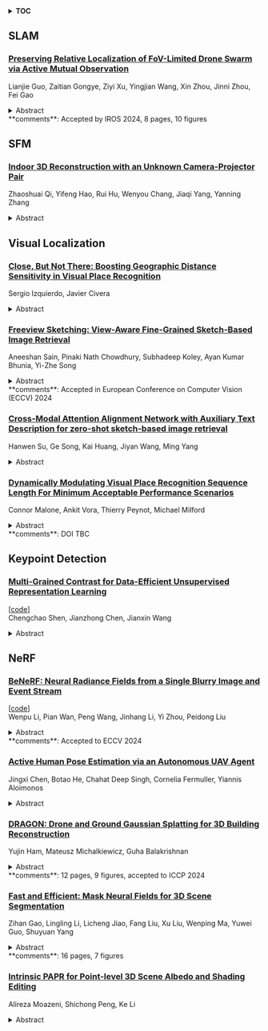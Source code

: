 <details>
  <summary><b>TOC</b></summary>
  <ol>
    <li><a href=#slam>SLAM</a></li>
      <ul>
        <li><a href=#Preserving-Relative-Localization-of-FoV-Limited-Drone-Swarm-via-Active-Mutual-Observation>Preserving Relative Localization of FoV-Limited Drone Swarm via Active Mutual Observation</a></li>
      </ul>
    </li>
    <li><a href=#sfm>SFM</a></li>
      <ul>
        <li><a href=#Indoor-3D-Reconstruction-with-an-Unknown-Camera-Projector-Pair>Indoor 3D Reconstruction with an Unknown Camera-Projector Pair</a></li>
      </ul>
    </li>
    <li><a href=#visual-localization>Visual Localization</a></li>
      <ul>
        <li><a href=#Close,-But-Not-There:-Boosting-Geographic-Distance-Sensitivity-in-Visual-Place-Recognition>Close, But Not There: Boosting Geographic Distance Sensitivity in Visual Place Recognition</a></li>
        <li><a href=#Freeview-Sketching:-View-Aware-Fine-Grained-Sketch-Based-Image-Retrieval>Freeview Sketching: View-Aware Fine-Grained Sketch-Based Image Retrieval</a></li>
        <li><a href=#Cross-Modal-Attention-Alignment-Network-with-Auxiliary-Text-Description-for-zero-shot-sketch-based-image-retrieval>Cross-Modal Attention Alignment Network with Auxiliary Text Description for zero-shot sketch-based image retrieval</a></li>
        <li><a href=#Dynamically-Modulating-Visual-Place-Recognition-Sequence-Length-For-Minimum-Acceptable-Performance-Scenarios>Dynamically Modulating Visual Place Recognition Sequence Length For Minimum Acceptable Performance Scenarios</a></li>
      </ul>
    </li>
    <li><a href=#keypoint-detection>Keypoint Detection</a></li>
      <ul>
        <li><a href=#Multi-Grained-Contrast-for-Data-Efficient-Unsupervised-Representation-Learning>Multi-Grained Contrast for Data-Efficient Unsupervised Representation Learning</a></li>
      </ul>
    </li>
    <li><a href=#nerf>NeRF</a></li>
      <ul>
        <li><a href=#BeNeRF:-Neural-Radiance-Fields-from-a-Single-Blurry-Image-and-Event-Stream>BeNeRF: Neural Radiance Fields from a Single Blurry Image and Event Stream</a></li>
        <li><a href=#Active-Human-Pose-Estimation-via-an-Autonomous-UAV-Agent>Active Human Pose Estimation via an Autonomous UAV Agent</a></li>
        <li><a href=#DRAGON:-Drone-and-Ground-Gaussian-Splatting-for-3D-Building-Reconstruction>DRAGON: Drone and Ground Gaussian Splatting for 3D Building Reconstruction</a></li>
        <li><a href=#Fast-and-Efficient:-Mask-Neural-Fields-for-3D-Scene-Segmentation>Fast and Efficient: Mask Neural Fields for 3D Scene Segmentation</a></li>
        <li><a href=#Intrinsic-PAPR-for-Point-level-3D-Scene-Albedo-and-Shading-Editing>Intrinsic PAPR for Point-level 3D Scene Albedo and Shading Editing</a></li>
      </ul>
    </li>
  </ol>
</details>

## SLAM  

### [Preserving Relative Localization of FoV-Limited Drone Swarm via Active Mutual Observation](http://arxiv.org/abs/2407.01292)  
Lianjie Guo, Zaitian Gongye, Ziyi Xu, Yingjian Wang, Xin Zhou, Jinni Zhou, Fei Gao  
<details>  
  <summary>Abstract</summary>  
  <ol>  
    Relative state estimation is crucial for vision-based swarms to estimate and compensate for the unavoidable drift of visual odometry. For autonomous drones equipped with the most compact sensor setting -- a stereo camera that provides a limited field of view (FoV), the demand for mutual observation for relative state estimation conflicts with the demand for environment observation. To balance the two demands for FoV limited swarms by acquiring mutual observations with a safety guarantee, this paper proposes an active localization correction system, which plans camera orientations via a yaw planner during the flight. The yaw planner manages the contradiction by calculating suitable timing and yaw angle commands based on the evaluation of localization uncertainty estimated by the Kalman Filter. Simulation validates the scalability of our algorithm. In real-world experiments, we reduce positioning drift by up to 65% and managed to maintain a given formation in both indoor and outdoor GPS-denied flight, from which the accuracy, efficiency, and robustness of the proposed system are verified.  
  </ol>  
</details>  
**comments**: Accepted by IROS 2024, 8 pages, 10 figures  
  
  



## SFM  

### [Indoor 3D Reconstruction with an Unknown Camera-Projector Pair](http://arxiv.org/abs/2407.01945)  
Zhaoshuai Qi, Yifeng Hao, Rui Hu, Wenyou Chang, Jiaqi Yang, Yanning Zhang  
<details>  
  <summary>Abstract</summary>  
  <ol>  
    Structured light-based method with a camera-projector pair (CPP) plays a vital role in indoor 3D reconstruction, especially for scenes with weak textures. Previous methods usually assume known intrinsics, which are pre-calibrated from known objects, or self-calibrated from multi-view observations. It is still challenging to reliably recover CPP intrinsics from only two views without any known objects. In this paper, we provide a simple yet reliable solution. We demonstrate that, for the first time, sufficient constraints on CPP intrinsics can be derived from an unknown cuboid corner (C2), e.g. a room's corner, which is a common structure in indoor scenes. In addition, with only known camera principal point, the complex multi-variable estimation of all CPP intrinsics can be simplified to a simple univariable optimization problem, leading to reliable calibration and thus direct 3D reconstruction with unknown CPP. Extensive results have demonstrated the superiority of the proposed method over both traditional and learning-based counterparts. Furthermore, the proposed method also demonstrates impressive potential to solve similar tasks without active lighting, such as sparse-view structure from motion.  
  </ol>  
</details>  
  
  



## Visual Localization  

### [Close, But Not There: Boosting Geographic Distance Sensitivity in Visual Place Recognition](http://arxiv.org/abs/2407.02422)  
Sergio Izquierdo, Javier Civera  
<details>  
  <summary>Abstract</summary>  
  <ol>  
    Visual Place Recognition (VPR) plays a critical role in many localization and mapping pipelines. It consists of retrieving the closest sample to a query image, in a certain embedding space, from a database of geotagged references. The image embedding is learned to effectively describe a place despite variations in visual appearance, viewpoint, and geometric changes. In this work, we formulate how limitations in the Geographic Distance Sensitivity of current VPR embeddings result in a high probability of incorrectly sorting the top-k retrievals, negatively impacting the recall. In order to address this issue in single-stage VPR, we propose a novel mining strategy, CliqueMining, that selects positive and negative examples by sampling cliques from a graph of visually similar images. Our approach boosts the sensitivity of VPR embeddings at small distance ranges, significantly improving the state of the art on relevant benchmarks. In particular, we raise recall@1 from 75% to 82% in MSLS Challenge, and from 76% to 90% in Nordland. Models and code are available at https://github.com/serizba/cliquemining.  
  </ol>  
</details>  
  
### [Freeview Sketching: View-Aware Fine-Grained Sketch-Based Image Retrieval](http://arxiv.org/abs/2407.01810)  
Aneeshan Sain, Pinaki Nath Chowdhury, Subhadeep Koley, Ayan Kumar Bhunia, Yi-Zhe Song  
<details>  
  <summary>Abstract</summary>  
  <ol>  
    In this paper, we delve into the intricate dynamics of Fine-Grained Sketch-Based Image Retrieval (FG-SBIR) by addressing a critical yet overlooked aspect -- the choice of viewpoint during sketch creation. Unlike photo systems that seamlessly handle diverse views through extensive datasets, sketch systems, with limited data collected from fixed perspectives, face challenges. Our pilot study, employing a pre-trained FG-SBIR model, highlights the system's struggle when query-sketches differ in viewpoint from target instances. Interestingly, a questionnaire however shows users desire autonomy, with a significant percentage favouring view-specific retrieval. To reconcile this, we advocate for a view-aware system, seamlessly accommodating both view-agnostic and view-specific tasks. Overcoming dataset limitations, our first contribution leverages multi-view 2D projections of 3D objects, instilling cross-modal view awareness. The second contribution introduces a customisable cross-modal feature through disentanglement, allowing effortless mode switching. Extensive experiments on standard datasets validate the effectiveness of our method.  
  </ol>  
</details>  
**comments**: Accepted in European Conference on Computer Vision (ECCV) 2024  
  
### [Cross-Modal Attention Alignment Network with Auxiliary Text Description for zero-shot sketch-based image retrieval](http://arxiv.org/abs/2407.00979)  
Hanwen Su, Ge Song, Kai Huang, Jiyan Wang, Ming Yang  
<details>  
  <summary>Abstract</summary>  
  <ol>  
    In this paper, we study the problem of zero-shot sketch-based image retrieval (ZS-SBIR). The prior methods tackle the problem in a two-modality setting with only category labels or even no textual information involved. However, the growing prevalence of Large-scale pre-trained Language Models (LLMs), which have demonstrated great knowledge learned from web-scale data, can provide us with an opportunity to conclude collective textual information. Our key innovation lies in the usage of text data as auxiliary information for images, thus leveraging the inherent zero-shot generalization ability that language offers. To this end, we propose an approach called Cross-Modal Attention Alignment Network with Auxiliary Text Description for zero-shot sketch-based image retrieval. The network consists of three components: (i) a Description Generation Module that generates textual descriptions for each training category by prompting an LLM with several interrogative sentences, (ii) a Feature Extraction Module that includes two ViTs for sketch and image data, a transformer for extracting tokens of sentences of each training category, finally (iii) a Cross-modal Alignment Module that exchanges the token features of both text-sketch and text-image using cross-attention mechanism, and align the tokens locally and globally. Extensive experiments on three benchmark datasets show our superior performances over the state-of-the-art ZS-SBIR methods.  
  </ol>  
</details>  
  
### [Dynamically Modulating Visual Place Recognition Sequence Length For Minimum Acceptable Performance Scenarios](http://arxiv.org/abs/2407.00863)  
Connor Malone, Ankit Vora, Thierry Peynot, Michael Milford  
<details>  
  <summary>Abstract</summary>  
  <ol>  
    Mobile robots and autonomous vehicles are often required to function in environments where critical position estimates from sensors such as GPS become uncertain or unreliable. Single image visual place recognition (VPR) provides an alternative for localization but often requires techniques such as sequence matching to improve robustness, which incurs additional computation and latency costs. Even then, the sequence length required to localize at an acceptable performance level varies widely; and simply setting overly long fixed sequence lengths creates unnecessary latency, computational overhead, and can even degrade performance. In these scenarios it is often more desirable to meet or exceed a set target performance at minimal expense. In this paper we present an approach which uses a calibration set of data to fit a model that modulates sequence length for VPR as needed to exceed a target localization performance. We make use of a coarse position prior, which could be provided by any other localization system, and capture the variation in appearance across this region. We use the correlation between appearance variation and sequence length to curate VPR features and fit a multilayer perceptron (MLP) for selecting the optimal length. We demonstrate that this method is effective at modulating sequence length to maximize the number of sections in a dataset which meet or exceed a target performance whilst minimizing the median length used. We show applicability across several datasets and reveal key phenomena like generalization capabilities, the benefits of curating features and the utility of non-state-of-the-art feature extractors with nuanced properties.  
  </ol>  
</details>  
**comments**: DOI TBC  
  
  



## Keypoint Detection  

### [Multi-Grained Contrast for Data-Efficient Unsupervised Representation Learning](http://arxiv.org/abs/2407.02014)  
[[code](https://github.com/visresearch/mgc)]  
Chengchao Shen, Jianzhong Chen, Jianxin Wang  
<details>  
  <summary>Abstract</summary>  
  <ol>  
    The existing contrastive learning methods mainly focus on single-grained representation learning, e.g., part-level, object-level or scene-level ones, thus inevitably neglecting the transferability of representations on other granularity levels. In this paper, we aim to learn multi-grained representations, which can effectively describe the image on various granularity levels, thus improving generalization on extensive downstream tasks. To this end, we propose a novel Multi-Grained Contrast method (MGC) for unsupervised representation learning. Specifically, we construct delicate multi-grained correspondences between positive views and then conduct multi-grained contrast by the correspondences to learn more general unsupervised representations.   Without pretrained on large-scale dataset, our method significantly outperforms the existing state-of-the-art methods on extensive downstream tasks, including object detection, instance segmentation, scene parsing, semantic segmentation and keypoint detection. Moreover, experimental results support the data-efficient property and excellent representation transferability of our method. The source code and trained weights are available at \url{https://github.com/visresearch/mgc}.  
  </ol>  
</details>  
  
  



## NeRF  

### [BeNeRF: Neural Radiance Fields from a Single Blurry Image and Event Stream](http://arxiv.org/abs/2407.02174)  
[[code](https://github.com/WU-CVGL/BeNeRF)]  
Wenpu Li, Pian Wan, Peng Wang, Jinhang Li, Yi Zhou, Peidong Liu  
<details>  
  <summary>Abstract</summary>  
  <ol>  
    Neural implicit representation of visual scenes has attracted a lot of attention in recent research of computer vision and graphics. Most prior methods focus on how to reconstruct 3D scene representation from a set of images. In this work, we demonstrate the possibility to recover the neural radiance fields (NeRF) from a single blurry image and its corresponding event stream. We model the camera motion with a cubic B-Spline in SE(3) space. Both the blurry image and the brightness change within a time interval, can then be synthesized from the 3D scene representation given the 6-DoF poses interpolated from the cubic B-Spline. Our method can jointly learn both the implicit neural scene representation and recover the camera motion by minimizing the differences between the synthesized data and the real measurements without pre-computed camera poses from COLMAP. We evaluate the proposed method with both synthetic and real datasets. The experimental results demonstrate that we are able to render view-consistent latent sharp images from the learned NeRF and bring a blurry image alive in high quality. Code and data are available at https://github.com/WU-CVGL/BeNeRF.  
  </ol>  
</details>  
**comments**: Accepted to ECCV 2024  
  
### [Active Human Pose Estimation via an Autonomous UAV Agent](http://arxiv.org/abs/2407.01811)  
Jingxi Chen, Botao He, Chahat Deep Singh, Cornelia Fermuller, Yiannis Aloimonos  
<details>  
  <summary>Abstract</summary>  
  <ol>  
    One of the core activities of an active observer involves moving to secure a "better" view of the scene, where the definition of "better" is task-dependent. This paper focuses on the task of human pose estimation from videos capturing a person's activity. Self-occlusions within the scene can complicate or even prevent accurate human pose estimation. To address this, relocating the camera to a new vantage point is necessary to clarify the view, thereby improving 2D human pose estimation. This paper formalizes the process of achieving an improved viewpoint. Our proposed solution to this challenge comprises three main components: a NeRF-based Drone-View Data Generation Framework, an On-Drone Network for Camera View Error Estimation, and a Combined Planner for devising a feasible motion plan to reposition the camera based on the predicted errors for camera views. The Data Generation Framework utilizes NeRF-based methods to generate a comprehensive dataset of human poses and activities, enhancing the drone's adaptability in various scenarios. The Camera View Error Estimation Network is designed to evaluate the current human pose and identify the most promising next viewing angles for the drone, ensuring a reliable and precise pose estimation from those angles. Finally, the combined planner incorporates these angles while considering the drone's physical and environmental limitations, employing efficient algorithms to navigate safe and effective flight paths. This system represents a significant advancement in active 2D human pose estimation for an autonomous UAV agent, offering substantial potential for applications in aerial cinematography by improving the performance of autonomous human pose estimation and maintaining the operational safety and efficiency of UAVs.  
  </ol>  
</details>  
  
### [DRAGON: Drone and Ground Gaussian Splatting for 3D Building Reconstruction](http://arxiv.org/abs/2407.01761)  
Yujin Ham, Mateusz Michalkiewicz, Guha Balakrishnan  
<details>  
  <summary>Abstract</summary>  
  <ol>  
    3D building reconstruction from imaging data is an important task for many applications ranging from urban planning to reconnaissance. Modern Novel View synthesis (NVS) methods like NeRF and Gaussian Splatting offer powerful techniques for developing 3D models from natural 2D imagery in an unsupervised fashion. These algorithms generally require input training views surrounding the scene of interest, which, in the case of large buildings, is typically not available across all camera elevations. In particular, the most readily available camera viewpoints at scale across most buildings are at near-ground (e.g., with mobile phones) and aerial (drones) elevations. However, due to the significant difference in viewpoint between drone and ground image sets, camera registration - a necessary step for NVS algorithms - fails. In this work we propose a method, DRAGON, that can take drone and ground building imagery as input and produce a 3D NVS model. The key insight of DRAGON is that intermediate elevation imagery may be extrapolated by an NVS algorithm itself in an iterative procedure with perceptual regularization, thereby bridging the visual feature gap between the two elevations and enabling registration. We compiled a semi-synthetic dataset of 9 large building scenes using Google Earth Studio, and quantitatively and qualitatively demonstrate that DRAGON can generate compelling renderings on this dataset compared to baseline strategies.  
  </ol>  
</details>  
**comments**: 12 pages, 9 figures, accepted to ICCP 2024  
  
### [Fast and Efficient: Mask Neural Fields for 3D Scene Segmentation](http://arxiv.org/abs/2407.01220)  
Zihan Gao, Lingling Li, Licheng Jiao, Fang Liu, Xu Liu, Wenping Ma, Yuwei Guo, Shuyuan Yang  
<details>  
  <summary>Abstract</summary>  
  <ol>  
    Understanding 3D scenes is a crucial challenge in computer vision research with applications spanning multiple domains. Recent advancements in distilling 2D vision-language foundation models into neural fields, like NeRF and 3DGS, enables open-vocabulary segmentation of 3D scenes from 2D multi-view images without the need for precise 3D annotations. While effective, however, the per-pixel distillation of high-dimensional CLIP features introduces ambiguity and necessitates complex regularization strategies, adding inefficiencies during training. This paper presents MaskField, which enables fast and efficient 3D open-vocabulary segmentation with neural fields under weak supervision. Unlike previous methods, MaskField distills masks rather than dense high-dimensional CLIP features. MaskFields employ neural fields as binary mask generators and supervise them with masks generated by SAM and classified by coarse CLIP features. MaskField overcomes the ambiguous object boundaries by naturally introducing SAM segmented object shapes without extra regularization during training. By circumventing the direct handling of high-dimensional CLIP features during training, MaskField is particularly compatible with explicit scene representations like 3DGS. Our extensive experiments show that MaskField not only surpasses prior state-of-the-art methods but also achieves remarkably fast convergence, outperforming previous methods with just 5 minutes of training. We hope that MaskField will inspire further exploration into how neural fields can be trained to comprehend 3D scenes from 2D models.  
  </ol>  
</details>  
**comments**: 16 pages, 7 figures  
  
### [Intrinsic PAPR for Point-level 3D Scene Albedo and Shading Editing](http://arxiv.org/abs/2407.00500)  
Alireza Moazeni, Shichong Peng, Ke Li  
<details>  
  <summary>Abstract</summary>  
  <ol>  
    Recent advancements in neural rendering have excelled at novel view synthesis from multi-view RGB images. However, they often lack the capability to edit the shading or colour of the scene at a detailed point-level, while ensuring consistency across different viewpoints. In this work, we address the challenge of point-level 3D scene albedo and shading editing from multi-view RGB images, focusing on detailed editing at the point-level rather than at a part or global level. While prior works based on volumetric representation such as NeRF struggle with achieving 3D consistent editing at the point level, recent advancements in point-based neural rendering show promise in overcoming this challenge. We introduce ``Intrinsic PAPR'', a novel method based on the recent point-based neural rendering technique Proximity Attention Point Rendering (PAPR). Unlike other point-based methods that model the intrinsic decomposition of the scene, our approach does not rely on complicated shading models or simplistic priors that may not universally apply. Instead, we directly model scene decomposition into albedo and shading components, leading to better estimation accuracy. Comparative evaluations against the latest point-based inverse rendering methods demonstrate that Intrinsic PAPR achieves higher-quality novel view rendering and superior point-level albedo and shading editing.  
  </ol>  
</details>  
  
  



